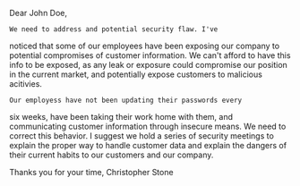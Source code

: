 Dear John Doe,

    We need to address and potential security flaw. I've
noticed that some of our employees have been exposing our company to potential compromises of customer information. We can't afford to have this info to be exposed, as any leak or exposure could compromise our position in the current market, and potentially expose customers to malicious acitivies. 

    Our employess have not been updating their passwords every
six weeks, have been taking their work home with them, and communicating customer information through insecure means. We need to correct this behavior. I suggest we hold a series of security meetings to explain the proper way to handle customer data and explain the dangers of their current habits to our customers and our company. 

Thanks you for your time,
Christopher Stone